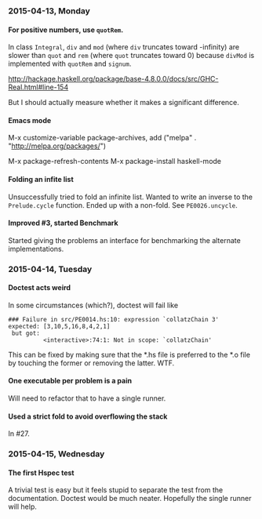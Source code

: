 ### 2015-04-13, Monday

#### For positive numbers, use `quotRem`.

In class `Integral`, `div` and `mod` (where `div` truncates toward -infinity)
are slower than `quot` and `rem` (where `quot` truncates toward 0)
because `divMod` is implemented with `quotRem` and `signum`.

http://hackage.haskell.org/package/base-4.8.0.0/docs/src/GHC-Real.html#line-154

But I should actually measure whether it makes a significant difference.

#### Emacs mode

M-x customize-variable package-archives,
add ("melpa" . "http://melpa.org/packages/")

M-x package-refresh-contents
M-x package-install haskell-mode

#### Folding an infite list

Unsuccessfully tried to fold an infinite list. Wanted to write an inverse to
the `Prelude.cycle` function. Ended up with a non-fold. See `PE0026.uncycle`.

#### Improved #3, started Benchmark

Started giving the problems an interface for benchmarking the alternate
implementations.

### 2015-04-14, Tuesday

#### Doctest acts weird

In some circumstances (which?), doctest will fail like

    ### Failure in src/PE0014.hs:10: expression `collatzChain 3'
    expected: [3,10,5,16,8,4,2,1]
     but got:
              <interactive>:74:1: Not in scope: `collatzChain'

This can be fixed by making sure that the *.hs file is preferred to the *.o
file by touching the former or removing the latter. WTF.

#### One executable per problem is a pain

Will need to refactor that to have a single runner.

#### Used a strict fold to avoid overflowing the stack

In #27.

### 2015-04-15, Wednesday

#### The first Hspec test

A trivial test is easy but it feels stupid to separate the test from the
documentation. Doctest would be much neater. Hopefully the single runner will
help.
